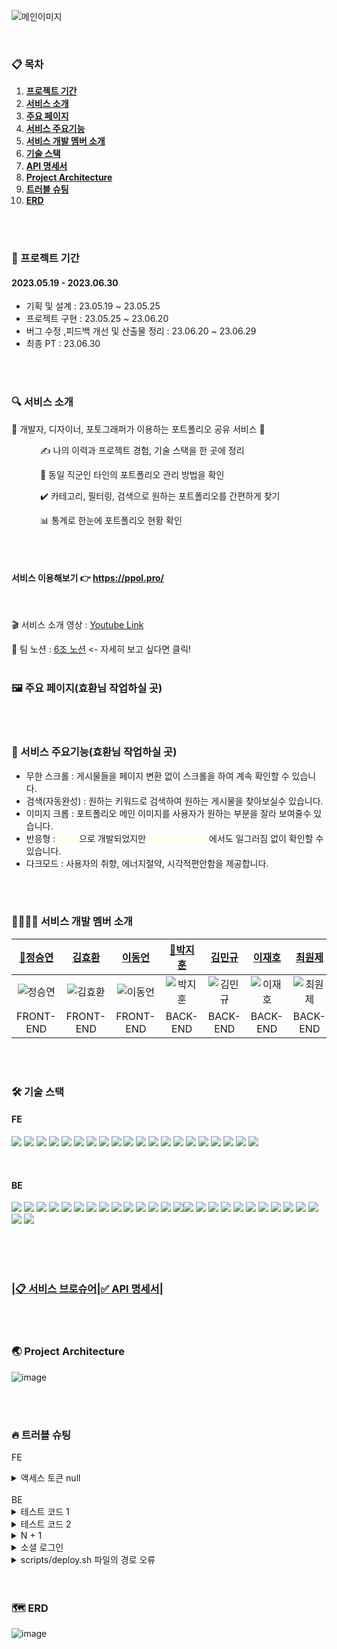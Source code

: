 

![메인이미지](https://github.com/OurPortfolio/FE/assets/108606678/32f89718-f610-4b36-829e-8fc9ea5455a4)


<br />

### 📋 목차

1. [**프로젝트 기간**](#1)
2. [**서비스 소개**](#2)
3. [**주요 페이지**](#3)
4. [**서비스 주요기능**](#4)
5. [**서비스 개발 멤버 소개**](#5)
6. [**기술 스택**](#6)
7. [**API 명세서**](#7)
8. [**Project Architecture**](#8)
9. [**트러블 슈팅**](#9)
10. [**ERD**](#10)
   <br/>
   <br/>




<div id="1"></div>

### 📅 프로젝트 기간
#### 2023.05.19 - 2023.06.30
- 기획 및 설계 : 23.05.19 ~ 23.05.25
- 프로젝트 구현 : 23.05.25 ~ 23.06.20
- 버그 수정 ,피드백 개선 및 산출물 정리 : 23.06.20 ~ 23.06.29
- 최종 PT : 23.06.30

<br/>
<br/>



<div id="2"></div>

### 🔍 서비스 소개
🌱 개발자, 디자이너, 포토그래퍼가 이용하는 포트폴리오 공유 서비스 🌱

&emsp;&emsp;&emsp; ✍️ 나의 이력과 프로젝트 경험, 기술 스택을 한 곳에 정리

&emsp;&emsp;&emsp; 👀️ 동일 직군인 타인의 포트폴리오 관리 방법을 확인

&emsp;&emsp;&emsp; ✔️️ 카테고리, 필터링, 검색으로 원하는 포트폴리오를 간편하게 찾기

&emsp;&emsp;&emsp; 📊️ 통계로 한눈에 포트폴리오 현황 확인

<br/>
<br/>


#### 서비스 이용해보기 👉 https://ppol.pro/

<br/>

🎬 서비스 소개 영상 : [Youtube Link](https://www.youtube.com/watch?v=ui-9bUsZDSM)

📕 팀 노션 : [6조 노션](https://www.notion.so/POL-f08e011316134cd9976cea479c96a84b) <- 자세히 보고 싶다면 클릭!
<br/>
<br/>




<div id="3"></div>

### 🖼 주요 페이지(효환님 작업하실 곳)




<br/>
<br/>



<div id="4"></div>

### 📲 서비스 주요기능(효환님 작업하실 곳)

* 무한 스크롤 : 게시물들을 페이지 변환 없이 스크롤을 하여 계속 확인할 수 있습니다.
* 검색(자동완성) : 원하는 키워드로 검색하여 원하는 게시물을 찾아보실수 있습니다.
* 이미지 크롭 : 포트폴리오 메인 이미지를 사용자가 원하는 부분을 잘라 보여줄수 있습니다.
* 반응형 : <span style="color: #FFFFCC;">Web</span>
  으로 개발되었지만 <span style="color: #FFFFCC;">Tablet, Mobile</span> 에서도 일그러짐 없이 확인할 수 있습니다.
* 다크모드 : 사용자의 취향, 에너지절약, 시각적편안함을 제공합니다.

<br/>
<br/>



<div id="5"></div>

### 👩‍👩‍👧‍👧 서비스 개발 멤버 소개
|             [🚩정승연](https://github.com/xxyeon129)             |             [김효환](https://github.com/HyoHwanKim)              |             [이동언](https://github.com/Undong00)              |              [🚩박지훈](https://github.com/bbakzi)               |              [김민규](https://github.com/kmg0485)              |               [이재호](https://github.com/spainclub)               |              [최원제](https://github.com/co-ze)              |
|:-------------------------------------------------------------:|:-------------------------------------------------------------:|:-------------------------------------------------------------:|:-------------------------------------------------------------:|:------------------------------------------------------------:|:-------------------------------------------------------------:|:-------------------------------------------------------------:|
| ![정승연](https://avatars.githubusercontent.com/u/102347529?v=4) | ![김효환](https://avatars.githubusercontent.com/u/108606678?v=4) | ![이동언](https://avatars.githubusercontent.com/u/112850163?v=4) | ![박지훈](https://avatars.githubusercontent.com/u/128371819?v=4) | ![김민규](https://avatars.githubusercontent.com/u/108252926?v=4) | ![이재호](https://avatars.githubusercontent.com/u/125551746?v=4) | ![최원제](https://avatars.githubusercontent.com/u/105447265?v=4) |
|                           FRONT-END                           |                           FRONT-END                           |                           FRONT-END                           |                           BACK-END                            |                           BACK-END                           |                           BACK-END                            |                           BACK-END                            |

<br/>
<br/>





<div id="6"></div>

### 🛠 기술 스택

#### FE
<img src="https://img.shields.io/badge/visualstudio-5C2D91?style=for-the-badge&logo=visualstudio&logoColor=white"/> <img src="https://img.shields.io/badge/github-181717?style=for-the-badge&logo=github&logoColor=white"/>  <img src="https://img.shields.io/badge/git-F05032?style=for-the-badge&logo=git&logoColor=white"/> <img src="https://img.shields.io/badge/javascript-F7DF1E?style=for-the-badge&logo=javascript&logoColor=white"/> <img src="https://img.shields.io/badge/react-61DAFB?style=for-the-badge&logo=react&logoColor=white"/> <img src="https://img.shields.io/badge/reactquery-FF4154?style=for-the-badge&logo=reactquery&logoColor=white"/> <img src="https://img.shields.io/badge/axios-5A29E4?style=for-the-badge&logo=axios&logoColor=white"/> <img src="https://img.shields.io/badge/styledcomponents-DB7093?style=for-the-badge&logo=styledcomponents&logoColor=white"/> <img src="https://img.shields.io/badge/redux-764ABC?style=for-the-badge&logo=redux&logoColor=white"/> <img src="https://img.shields.io/badge/reactrouter-CA4245?style=for-the-badge&logo=reactrouter&logoColor=white"/> <img src="https://img.shields.io/badge/JWT-Decoder-FF6C37?style=for-the-badge&logoColor=white"/> <img src="https://img.shields.io/badge/react-datepicker-61DAFB?style=for-the-badge&logoColor=white"/> <img src="https://img.shields.io/badge/react-observer-61DAFB?style=for-the-badge&logoColor=white"/> <img src="https://img.shields.io/badge/stomp-000000?style=for-the-badge&logoColor=white"/> <img src="https://img.shields.io/badge/sockJS-F7DF1E?style=for-the-badge&logoColor=white"/> <img src="https://img.shields.io/badge/nanoid-3DDC84?style=for-the-badge&logoColor=white"/>  <img src="https://img.shields.io/badge/AWS-CLI-232F3E?style=for-the-badge&logo=amazonaws&logoColor=white"/> <img src="https://img.shields.io/badge/AmazonS3-569A31?style=for-the-badge&logo=AmazonS3&logoColor=white"/> <img src="https://img.shields.io/badge/CloudFront-527FFF?style=for-the-badge&logoColor=white"/> <img src="https://img.shields.io/badge/AWS Route 53-FF6C37?style=for-the-badge&logoColor=white">

<br/>

#### BE
<img src="https://img.shields.io/badge/IntelliJIDEA-000000?style=for-the-badge&logo=IntelliJIDEA&logoColor=white"/> <img src="https://img.shields.io/badge/Postman-FF6C37?style=for-the-badge&logo=Postman&logoColor=white"/> <img src="https://img.shields.io/badge/github-181717?style=for-the-badge&logo=github&logoColor=white"/> <img src="https://img.shields.io/badge/git-F05032?style=for-the-badge&logo=git&logoColor=white"/> <img src="https://img.shields.io/badge/linux-FCC624?style=for-the-badge&logo=linux&logoColor=black"> <img src="https://img.shields.io/badge/aws-232F3E?style=for-the-badge&logo=aws&logoColor=white"> <img src="https://img.shields.io/badge/Java-007396?style=for-the-badge&logo=Java&logoColor=white"/> <img src="https://img.shields.io/badge/gradle-02303A?style=for-the-badge&logo=gradle&logoColor=white"/> <img src="https://img.shields.io/badge/Spring-6DB33F?style=for-the-badge&logo=spring&logoColor=white"/> <img src="https://img.shields.io/badge/SpringSecurity-6DB33F?style=for-the-badge&logo=SpringSecurity&logoColor=white"/> <img src="https://img.shields.io/badge/SpringBoot-6DB33F?style=for-the-badge&logo=springboot&logoColor=white"/> <img src="https://img.shields.io/badge/jsonwebtokens-000000?style=for-the-badge&logo=jsonwebtokens&logoColor=white"> <img src="https://img.shields.io/badge/Web Socket-02303A?style=for-the-badge&logoColor=white"/> <img src="https://img.shields.io/badge/stomp-02303A?style=for-the-badge&logoColor=white"/><img src="https://img.shields.io/badge/AmazonRDS-527FFF?style=for-the-badge&logo=AmazonRDS&logoColor=white"/> <img src="https://img.shields.io/badge/redis-DC382D?style=for-the-badge&logo=redis&logoColor=white"/> <img src="https://img.shields.io/badge/AWS Route 53-FF6C37?style=for-the-badge&logoColor=white"> <img src="https://img.shields.io/badge/CloudFront-527FFF?style=for-the-badge&logoColor=white"/> <img src="https://img.shields.io/badge/apachejmeter-D22128?style=for-the-badge&logo=apachejmeter&logoColor=white"/> <img src="https://img.shields.io/badge/Jacoco-D22128?style=for-the-badge&logoColor=white"/> <img src="https://img.shields.io/badge/https-527FFF?style=for-the-badge"> <img src="https://img.shields.io/badge/AmazonEC2-FF9900?style=for-the-badge&logo=AmazonEC2&logoColor=white"/> <img src="https://img.shields.io/badge/AmazonS3-569A31?style=for-the-badge&logo=AmazonS3&logoColor=white"/> <img src="https://img.shields.io/badge/MySQL-4479A1?style=for-the-badge&logo=MySQL&logoColor=white"/> <img src="https://img.shields.io/badge/Ubuntu-E95420?style=for-the-badge&logo=Ubuntu&logoColor=white"/> <img src="https://camo.githubusercontent.com/54a2f74f3cbb3cb810faa417fb9a56b4d947be01e868ab624b3f251a1062257b/68747470733a2f2f696d672e736869656c64732e696f2f62616467652f67697468756220616374696f6e732d3230383846463f7374796c653d666f722d7468652d6261646765266c6f676f3d67697468756220616374696f6e73266c6f676f436f6c6f723d7768697465"> <img src="https://camo.githubusercontent.com/a831a652fb5370367ee71ae4255e39623b9edf7e60ffbcf7ba356b1d82a09538/68747470733a2f2f696d672e736869656c64732e696f2f62616467652f737072696e672064617461206a70612d4632384431413f7374796c653d666f722d7468652d6261646765266c6f676f3d737072696e67646174616a7061266c6f676f436f6c6f723d7768697465">

<br/>
<br/>
<br/>



<div id="7"></div>

### |[📋 서비스 브로슈어](https://teamsparta.notion.site/POL-6-f6f92f3e7ad5412ab193b929b5c1b9b3)|[✅ API 명세서](https://www.notion.so/API-323ae58c531c455cbdd5409fe63bee3f)|


<br/>
<br/>



<div id="8"></div>

### 🌏 Project Architecture
![image](https://github.com/OurPortfolio/BE/assets/108252926/7e2c6d19-0a10-4b58-b19c-e5335ae057c0)

<br/>
<br/>

<div id="9"></div>

### 🔥 트러블 슈팅
FE

<details>
<summary>액세스 토큰 null</summary>

| 진행 순서 | 내용    |
| :-------- |:------|
| 😱 문제   | 블라블라  |
| 😭 시도   | 블라 블라 |
| 😄 해결   | 블라 블라 |

</details>

<br/>
BE

<details>
<summary>테스트 코드 1</summary>

| 진행 순서 | 내용                                                                                                                                   |
| :-------- |:-------------------------------------------------------------------------------------------------------------------------------------|
| 😱 문제   | Controller 테스트 코드를 작성할 때 권한이 없어서 403에러 발생                                                                                            |
| 😭 시도   | mockMvc에 with(SecurityMockMvcRequestPostProcessors.csrf()) 를 추가했더니 <br/> 403 에러는 나오지 않았지만 401 에러 발생                                  |
| 😄 해결   | userDetails 를 SecurityMockMvcRequestPostProcessors.user(userDetails) 으로 <br/>mockMvc에 @AuthenticationPrincipal 파라미터 전달하는 방식 사용 <br/> |
```java
UserDetailsImpl userDetails = UserDetailsImpl(userRepository.findById(1L).get());

mockMvc.perform(.with(SecurityMockMvcRequestPostProcessors.user(userDetails)))
```

</details>

<details>
<summary>테스트 코드 2</summary>

| 진행 순서 | 내용                                                                                                                              |
| :-------- |:--------------------------------------------------------------------------------------------------------------------------------|
| 😱 문제   | @RequestBody 의 Json 타입의 데이터는 제대로 받아오지만, <br/>@RequestPart 의 Json 타입의 데이터는 받지 못하는 문제                                                  |
| 😭 시도   | .part() .content() 를 사용해서 DTO를 전달해보려고 했지만 <br/>MultipartFile 외에 다른 값을 받을 때 DTO 가 아닌 단일객체타입으로 받아온다.                                   |
| 😄 해결   | DTO 를 Json 형식의 MultipartFile 로 만들어서 같이 보내줬다. <br/> |
```java
MockMultipartFile newRequestDto = new MockMultipartFile("nickname", "updateUserRequestDto1", "application/json", newCreateJson.getBytes(StandardCharsets.UTF_8));
MockMultipartFile image = new MockMultipartFile("profileImage", "test.jpg", "image/jpeg", "Test Image".getBytes());

mockMvc.perform(
        multipart(HttpMethod.PATCH, "/api/users/" + userId)
        .file(newRequestDto)
        .file(image)
        .contentType(MediaType.MULTIPART_FORM_DATA_VALUE)
        .with(user(userDetails1))
        )
```

</details>

<details>
<summary>N + 1</summary>

| 진행 순서 | 내용                                                                                                                                                                                                                                                                                                                                                                                                                                                                       |
| :-------- |:-------------------------------------------------------------------------------------------------------------------------------------------------------------------------------------------------------------------------------------------------------------------------------------------------------------------------------------------------------------------------------------------------------------------------------------------------------------------------|
| 😱 문제   | 포트폴리오 전체 조회, 검색어 조회, Trie 초기화 메서드, 조회수 순서 조회가 수행될 때 <br/>N+1이 발생하는 것을 확인. N+1이 발생했을 때 실제로 어떤 문제가 있는지 <br/>확인하기 위해서 Jmeter를 사용해 부하 테스트를 진행N+1이 발생했을 때 <br/> 실제로 어떤 문제가 있는지 확인하기 위해서 Jmeter를 사용해 부하 테스트를 진행 <br/><img width="670" alt="스크린샷 2023-06-28 11 29 39" src="https://github.com/OurPortfolio/BE/assets/108252926/58ebbeef-14c6-44fc-b1a2-cd43c6dbac6b"> <br/>처리 시간이 1분 09초 소요 됐으며 시간 당 처리량은 145로 측정 됐다. <br/>생각보다 많은 시간이 소요 됐고, 성능 개선이 필요하다고 판단                       |
| 😄 해결   | - QueryDsl + Join Fetch <br/>&emsp; 이미 QueryDsl을 사용하고 있기 때문에 join절을 추가해서 쿼리를 최적화 할 수 있다. <br/>  - 중복되는 데이터 확인 <br/>&emsp; Set을 사용해서 중복을 허용하지 않는 방법이 있다. 현재 프로젝트 경우 컬렉션에 <br/>&emsp;중복되는 데이터가 존재할 상황이 없을 거라고 판단하고 List로 유지 <br/> - N+1 해결 후 테스트 결과 <br/><img width="670" alt="스크린샷 2023-06-28 11 38 09" src="https://github.com/OurPortfolio/BE/assets/108252926/4c11cca2-52f5-457b-b799-a272bed1a68c"> <br/>처리 시간은 25초로 기존 보다 44초 감소 했고, 시간 당 처리량은 해결 전 보다 162% 상승 |
```java
//QueryDsl + Join Fetch
List<Portfolio> findResult = queryFactory
        .select(portfolio)
        .from(portfolio)
        .join(portfolio.user, user)
        .fetchJoin()
        .fetch();
```

</details>

<details>
<summary>소셜 로그인</summary>

| 진행 순서 | 내용                                                                                                                                                                                                                                                                                                                                                                  |
| :-------- |:--------------------------------------------------------------------------------------------------------------------------------------------------------------------------------------------------------------------------------------------------------------------------------------------------------------------------------------------------------------------|
| 😱 문제   | 기존 회원가입에서 이메일을 등록하고, 소셜 회원가입 시에도 이메일을 사용하면서 <br/>이메일이 중복될 수 있는 문제가 발생. <br/>여러개의 소셜 회원가입 시에도 문제가 생길 수 있다고 판단.                                                                                                                                                                                                                                                       |
| 😭 시도   | 1. 소셜 회원가입 할 때에 동일한 이메일의 존재 등 다양한 상황들을 고려 <br/> 2. 유저가 처음엔 일반 회원가입을 하고 나중에 소셜로 연동시킬 수 있는 상황이 있기 때문에 <br/>&emsp;따로 유니크한 유저를 만드는 것은 옳지 못하다고 판단 <br/> 3. 유저에 컬럼을 생성해서 각 소셜의 id값을 같이 저장하는 방식을 채택                                                                                                                                                                        |
| 😄 해결   | 1. 기존 유저 회원가입 할 때 예외사항들을 면밀하게 검토하여 예외처리들을 실시 <br/> 2. 기존 테이블에 컬럼을 추가하여 소셜회원으로 받을 때에는 해당 소셜의 id값을 추가로 가져오도록 함<br/> <img width="670" alt="스크린샷 2023-06-28 11 43 48" src="https://github.com/OurPortfolio/BE/assets/108252926/24d83d1b-ea8a-4769-b0a1-54b5cb4bb54f"> <br/> 동일한 이메일로 접속을 하여도 동일한 값에서 소셜로그인 값들을 가질 수 있도록 <br/> id로 구분해서 받게하여 무분별한 데이터의 증강을 억제하고자함. |

</details>

<details>
<summary>scripts/deploy.sh 파일의 경로 오류</summary>

| 진행 순서 | 내용                                                                                                                                                                                                              |
| :-------- |:----------------------------------------------------------------------------------------------------------------------------------------------------------------------------------------------------------------|
| 😱 문제   | scripts/deploy.sh에서 경로 설정을 해주었지만 jar 파일의 경로를 찾아가지 못하여 실행이 되지 않음.                                                                                                                                                |
| 😭 시도   | pwd 명령어를 사용해 경로를 다시 체크 해봤지만 해결 되지 않았다. <br/>이전에 경로를 설정했을때는 /home/ubuntu가 포함되지 않았다. <br/> <img width="670" alt="2113" src="https://github.com/OurPortfolio/BE/assets/108252926/12196932-7efa-4af3-b8b4-80f392642672"> |
| 😄 해결   | JAR 파일이 있는 디렉토리를 명시적으로 지정해 주었더니 경로를 찾지 못해 <br/>JAR 파일의 경로를 패턴을 통해 찾도록 설정                                                                                                                                                                                                           |
```bash
#기존코드
REPOSITORY=/firstcicd-ec2/build/libs/
cd $REPOSITORY

APP_NAME=firstcicd-ec2
JAR_NAME=$(ls $REPOSITORY | grep 'SNAPSHOT.jar' | tail -n 1)
JAR_PATH=$REPOSITORY/$JAR_NAME
```
```bash
#해결을 위한 시도
REPOSITORY=/home/ubuntu/firstcicd-ec2/build/libs/
cd $REPOSITORY

APP_NAME=firstcicd-ec2
JAR_NAME=$(ls $REPOSITORY | grep 'SNAPSHOT.jar' | tail -n 1)
JAR_PATH=$REPOSITORY/$JAR_NAME
```
```bash
#문제 해결
BASE_PATH="/home/ubuntu/firstcicd-ec2"
BUILD_PATH=$(ls $BASE_PATH/build/libs/*.jar)
JAR_NAME=$(basename "$BUILD_PATH")

cd $BASE_PATH

APP_NAME="firstcicd-ec2"
JAR_PATH="$BASE_PATH/build/libs/$JAR_NAME"
```
</details>
<br/>
<br/>

<div id="10"></div>

### 🗺️ ERD
![image](https://github.com/OurPortfolio/BE/assets/108252926/e27aea6c-fadc-44e9-bdee-7339fe218637)
